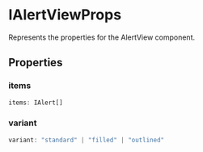 # IAlertViewProps

Represents the properties for the AlertView component.

## Properties

### items

```ts
items: IAlert[]
```

### variant

```ts
variant: "standard" | "filled" | "outlined"
```
